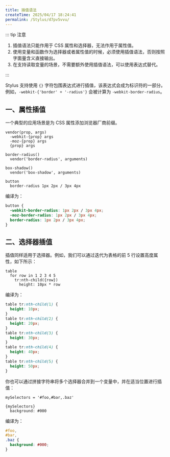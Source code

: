 ```yaml
---
title: 插值语法
createTime: 2025/04/17 18:24:41
permalink: /Stylus/d7pv5vvu/
---
```


::: tip 注意

1. 插值语法只能作用于 CSS 属性和选择器，无法作用于属性值。
2. 使用变量和函数作为选择器或者属性值的时候，必须使用插值语法，否则按照字面量含义直接输出。
3. 在支持读取变量的场景，不需要额外使用插值语法，可以使用表达式替代。

:::

Stylus 支持使用 `{}` 字符包围表达式进行插值，该表达式会成为标识符的一部分。例如，`-webkit-{'border' + '-radius'}` 会被计算为 `-webkit-border-radius`。

## 一、属性插值

一个典型的应用场景是为 CSS 属性添加浏览器厂商前缀。

```styl
vendor(prop, args)
  -webkit-{prop} args
  -moz-{prop} args
  {prop} args

border-radius()
  vendor('border-radius', arguments)

box-shadow()
  vendor('box-shadow', arguments)

button
  border-radius 1px 2px / 3px 4px
```

编译为：

```css
button {
  -webkit-border-radius: 1px 2px / 3px 4px;
  -moz-border-radius: 1px 2px / 3px 4px;
  border-radius: 1px 2px / 3px 4px;
}
```

## 二、选择器插值

插值同样适用于选择器。例如，我们可以通过迭代为表格的前 5 行设置高度属性，如下所示：

```styl
table
  for row in 1 2 3 4 5
    tr:nth-child({row})
      height: 10px * row
```

编译为：

```css
table tr:nth-child(1) {
  height: 10px;
}
table tr:nth-child(2) {
  height: 20px;
}
table tr:nth-child(3) {
  height: 30px;
}
table tr:nth-child(4) {
  height: 40px;
}
table tr:nth-child(5) {
  height: 50px;
}
```

你也可以通过拼接字符串将多个选择器合并到一个变量中，并在适当位置进行插值：

```styl
mySelectors = '#foo,#bar,.baz'

{mySelectors}
  background: #000
```

编译为：

```css
#foo,
#bar,
.baz {
  background: #000;
}
```
